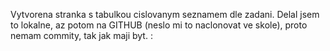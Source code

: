 Vytvorena stranka s tabulkou cislovanym seznamem dle zadani. Delal jsem to lokalne, az potom na GITHUB (neslo mi to naclonovat ve skole), proto nemam commity, tak jak maji byt. :